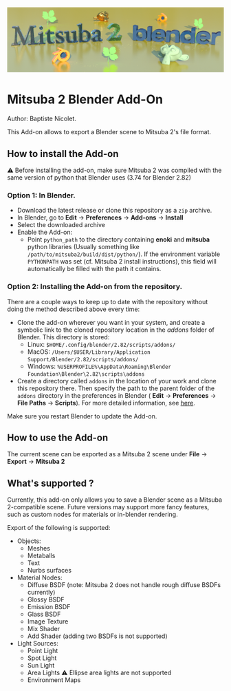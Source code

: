 ![Header Render](img/readme.png)
=======================

# Mitsuba 2 Blender Add-On

Author: Baptiste Nicolet.

This Add-on allows to export a Blender scene to Mitsuba 2's file format.

## How to install the Add-on

:warning: Before installing the add-on, make sure Mitsuba 2 was compiled with the same version of python that Blender uses (3.74 for Blender 2.82)

### Option 1: In Blender.
- Download the latest release or clone this repository as a `zip` archive.
- In Blender, go to **Edit** -> **Preferences** -> **Add-ons** -> **Install**
- Select the downloaded archive
- Enable the Add-on:
	- Point `python_path` to the directory containing **enoki** and **mitsuba** python libraries (Usually something like `/path/to/mitsuba2/build/dist/python/`). If the environment variable `PYTHONPATH` was set (cf. Mitsuba 2 install instructions), this field will automatically be filled with the path it contains.

### Option 2: Installing the Add-on from the repository.
There are a couple ways to keep up to date with the repository without doing the method described above every time:

-  Clone the add-on wherever you want in your system, and create a symbolic link to the cloned repository location in the *addons* folder of Blender. This directory is stored:
	- Linux: `$HOME/.config/blender/2.82/scripts/addons/`
  	- MacOS: `/Users/$USER/Library/Application Support/Blender/2.82/scripts/addons/`
  	- Windows: `%USERPROFILE%\AppData\Roaming\Blender Foundation\Blender\2.82\scripts\addons`
- Create a directory called `addons` in the location of your work and clone this repository there. Then specify the path to the parent folder of the `addons` directory in the preferences in Blender ( **Edit** -> **Preferences** -> **File Paths** -> **Scripts**).  For more detailed information, see [here](https://docs.blender.org/manual/en/latest/editors/preferences/addons.html#rd-party-add-ons).

Make sure you restart Blender to update the Add-on.

## How to use the Add-on

The current scene can be exported as a Mitsuba 2 scene under **File** -> **Export** -> **Mitsuba 2**

## What's supported ?

Currently, this add-on only allows you to save a Blender scene as a Mitsuba 2-compatible scene. Future versions may support more fancy features, such as custom nodes for materials or in-blender rendering.

Export of the following is supported:

- Objects:
  - Meshes
  - Metaballs
  - Text
  - Nurbs surfaces
- Material Nodes:
  - Diffuse BSDF (note: Mitsuba 2 does not handle rough diffuse BSDFs currently)
  - Glossy BSDF
  - Emission BSDF
  - Glass BSDF
  - Image Texture
  - Mix Shader
  - Add Shader (adding two BSDFs is not supported)
- Light Sources:
  - Point Light
  - Spot Light
  - Sun Light
  - Area Lights :warning: Ellipse area lights are not supported
  - Environment Maps
